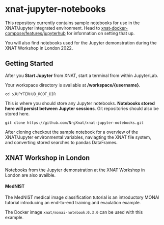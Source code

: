# xnat-jupyter-notebooks

This repository currently contains sample notebooks for use in the XNAT/Jupyter integrated environment. Head to [xnat-docker-compose/features/jupyterhub](https://github.com/NrgXnat/xnat-docker-compose/tree/features/jupyterhub) for information on setting that up.

You will also find notebooks used for the Jupyter demonstration during the XNAT Workshop in London 2022.

## Getting Started

After you **Start Jupyter** from XNAT, start a terminal from within JupyterLab.

Your workspace directory is available at **/workspace/{username}**.

```shell
cd $JUPYTERHUB_ROOT_DIR
```

This is where you should store any Jupyter notebooks. **Notebooks stored here will persist between Jupyter sessions**. Git repositories should also be stored here. 

```shell
git clone https://github.com/NrgXnat/xnat-jupyter-notebooks.git
```

After cloning checkout the sample notebook for a overview of the XNAT/Jupyter environmental variables, naviagting the XNAT file system, and converting stored searches to pandas DataFrames.


## XNAT Workshop in London
Notebooks from the Jupyter demonstration at the XNAT Workshop in London are also availble. 

#### MedNIST

The MedNIST medical image classification tutorial is an introductory MONAI tutorial introducing an end-to-end training and evaulation example. 

The Docker image `xnat/monai-notebook:0.3.0` can be used with this example.
